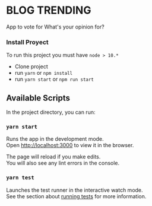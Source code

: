 # BLOG TRENDING

App to vote for What's your opinion for?

### Install Proyect

To run this project you must have `node > 10.*`

- Clone project
- run `yarn` or `npm install`
- run `yarn start` or `npm run start`

## Available Scripts

In the project directory, you can run:

### `yarn start`

Runs the app in the development mode.\
Open [http://localhost:3000](http://localhost:3000) to view it in the browser.

The page will reload if you make edits.\
You will also see any lint errors in the console.

### `yarn test`

Launches the test runner in the interactive watch mode.\
See the section about [running tests](https://facebook.github.io/create-react-app/docs/running-tests) for more information.
